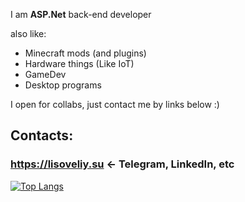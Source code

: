 I am <b>ASP.Net</b> back-end developer

also like:
- Minecraft mods (and plugins)
- Hardware things (Like IoT)
- GameDev
- Desktop programs

I open for collabs, just contact me by links below :)

## Contacts:
### https://lisoveliy.su <- Telegram, LinkedIn, etc 

  [![Top Langs](https://github-readme-stats.vercel.app/api/top-langs/?username=lisoveliy&count_private=true&theme=transparent&layout=compact&hide=asp.net,shaderlab,hlsl)](https://github.com/anuraghazra/github-readme-stats)
